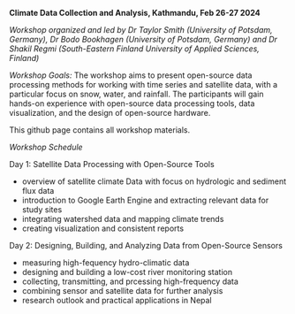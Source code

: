**Climate Data Collection and Analysis, Kathmandu, Feb 26-27 2024**

*Workshop organized and led by Dr Taylor Smith (University of Potsdam, Germany), Dr Bodo Bookhagen (University of Potsdam, Germany) and Dr Shakil Regmi (South-Eastern Finland University of Applied Sciences, Finland)*

*Workshop Goals:* The workshop aims to present open-source data processing methods for working with time series and satellite data, with a particular focus on snow, water, and rainfall. The participants will gain hands-on experience with open-source data processing tools, data visualization, and the design of open-source hardware.

This github page contains all workshop materials.

*Workshop Schedule*

Day 1: Satellite Data Processing with Open-Source Tools
 - overview of satellite climate Data with focus on hydrologic and sediment flux data
 - introduction to Google Earth Engine and extracting relevant data for study sites
 - integrating watershed data and mapping climate trends
 - creating visualization and consistent reports

Day 2: Designing, Building, and Analyzing Data from Open-Source Sensors
 - measuring high-fequency hydro-climatic data
 - designing and building a low-cost river monitoring station 
 - collecting, transmitting, and prcessing high-frequency data
 - combining sensor and satellite data for further analysis 
 - research outlook and practical applications in Nepal


